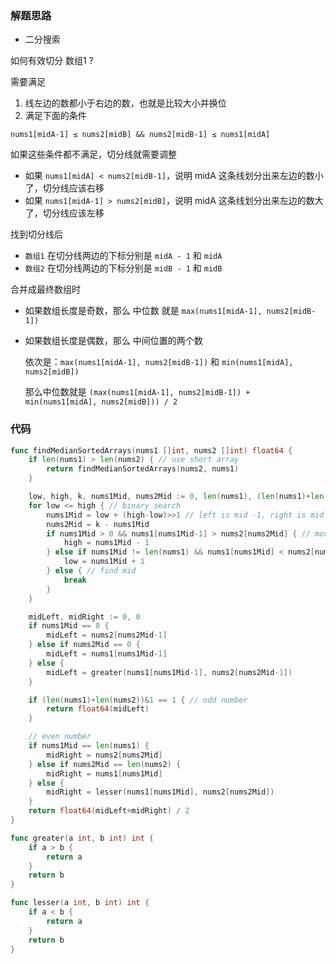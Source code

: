 ### 解题思路

- 二分搜索

如何有效切分 数组1 ?

需要满足

1. 线左边的数都小于右边的数，也就是比较大小并换位
2. 满足下面的条件

```
nums1[midA-1] ≤ nums2[midB] && nums2[midB-1] ≤ nums1[midA]
```

如果这些条件都不满足，切分线就需要调整

- 如果 `nums1[midA] < nums2[midB-1]`，说明 midA 这条线划分出来左边的数小了，切分线应该右移
- 如果 `nums1[midA-1] > nums2[midB]`，说明 midA 这条线划分出来左边的数大了，切分线应该左移

找到切分线后

- `数组1` 在切分线两边的下标分别是 `midA - 1` 和 `midA`
- `数组2` 在切分线两边的下标分别是 `midB - 1` 和 `midB`

合并成最终数组时

- 如果数组长度是奇数，那么 中位数 就是 `max(nums1[midA-1], nums2[midB-1])`
- 如果数组长度是偶数，那么 中间位置的两个数

  依次是：`max(nums1[midA-1], nums2[midB-1])` 和 `min(nums1[midA], nums2[midB])`

  那么中位数就是 `(max(nums1[midA-1], nums2[midB-1]) + min(nums1[midA], nums2[midB])) / 2`

### 代码

```go
func findMedianSortedArrays(nums1 []int, nums2 []int) float64 {
	if len(nums1) > len(nums2) { // use short array
		return findMedianSortedArrays(nums2, nums1)
	}

	low, high, k, nums1Mid, nums2Mid := 0, len(nums1), (len(nums1)+len(nums2)+1)>>1, 0, 0
	for low <= high { // binary search
		nums1Mid = low + (high-low)>>1 // left is mid -1, right is mid
		nums2Mid = k - nums1Mid
		if nums1Mid > 0 && nums1[nums1Mid-1] > nums2[nums2Mid] { // move to left
			high = nums1Mid - 1
		} else if nums1Mid != len(nums1) && nums1[nums1Mid] < nums2[nums2Mid-1] { // move to right
			low = nums1Mid + 1
		} else { // find mid
			break
		}
	}

	midLeft, midRight := 0, 0
	if nums1Mid == 0 {
		midLeft = nums2[nums2Mid-1]
	} else if nums2Mid == 0 {
		midLeft = nums1[nums1Mid-1]
	} else {
		midLeft = greater(nums1[nums1Mid-1], nums2[nums2Mid-1])
	}

	if (len(nums1)+len(nums2))&1 == 1 { // odd number
		return float64(midLeft)
	}

	// even number
	if nums1Mid == len(nums1) {
		midRight = nums2[nums2Mid]
	} else if nums2Mid == len(nums2) {
		midRight = nums1[nums1Mid]
	} else {
		midRight = lesser(nums1[nums1Mid], nums2[nums2Mid])
	}
	return float64(midLeft+midRight) / 2
}

func greater(a int, b int) int {
	if a > b {
		return a
	}
	return b
}

func lesser(a int, b int) int {
	if a < b {
		return a
	}
	return b
}
```
